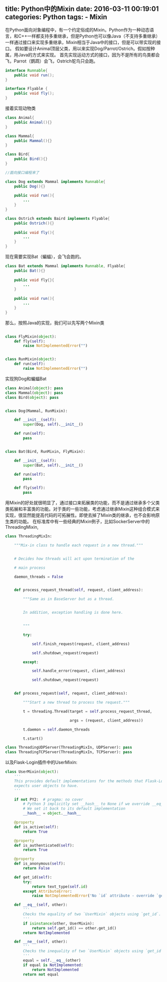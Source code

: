 title: Python中的Mixin
date: 2016-03-11 00:19:01
categories: Python
tags:
	- Mixin
---


在Python面向对象编程中，有一个约定俗成的Mixin。Python作为一种动态语言，和C++一样都支持多重继承，但是Python也可以像Java（不支持多重继承）一样通过接口来实现多重继承，Mixin相当于Java中的接口，但是可以带实现的接口。
假如要设计Animal顶层父类，用以来实现Dog/Parrot/Ostrich。假如按种属，用Java的方式来实现。
首先实现运动方式的接口，因为不是所有的鸟类都会飞，Parrot（鹦鹉）会飞，Ostrich鸵鸟只会跑。
```Java
interface Runnable{
	public void run();
}

interface Flyable {
	public void fly();
}

```
接着实现动物类
```Java
class Animal{
	public Animal(){}
}

class Mammal{
	public Mammal(){}
}

class Bird{
	public Bird(){}
}

//面向接口编程来了

class Dog extends Mammal implements Runnable{
	public Dog(){}
    
    public void run(){
    	...
    }
}

class Ostrich extends Baird implements Flyable{
	public Ostrich(){}
	
    public void fly(){
    	...
    }
}

```
<!--more-->
现在需要实现Bat（蝙蝠），会飞会跑的。
```Java
class Bat extends Mammal implements Runnable, Flyable{
	public Bat(){}
    
    public void fly{}{
    	...
    }
    
    public void run(){
    	...
    }
}
```
那么，按照Java的实现，我们可以先写两个Mixin类
```Python

class FlyMixin(object):
    def fly(self):
        raise NotImplementedError("")


class RunMixin(object):
    def run(self):
    	raise NotImplementedError("")
```

实现狗Dog和蝙蝠Bat
```Python
class Animal(object): pass
class Mammal(object): pass
class Bird(object): pass


class Dog(Mammal, RunMixin):

    def __init__(self):
        super(Dog, self).__init__()

    def run(self):
        pass


class Bat(Bird, RunMixin, FlyMixin):

    def __init__(self):
        super(Bat, self).__init__()

    def run(self):
        pass

    def fly(self):
        pass
```

用Mixin的好处就很明显了，通过接口来拓展类的功能，而不是通过继承多个父类类拓展和丰富类的功能。对于类的一些功能，考虑通过继承Mixin这种组合模式来实现，很显然能提高代码的可拓展性。即使去掉了Mixin类的继承，也不会影响原生类的功能。
在标准库中有一些经典的Mixin例子，比如SockerServer中的ThreadingMixin,
```python
class ThreadingMixIn:

    """Mix-in class to handle each request in a new thread."""


    # Decides how threads will act upon termination of the

    # main process

    daemon_threads = False


    def process_request_thread(self, request, client_address):

        """Same as in BaseServer but as a thread.


        In addition, exception handling is done here.


        """

        try:

            self.finish_request(request, client_address)

            self.shutdown_request(request)

        except:

            self.handle_error(request, client_address)

            self.shutdown_request(request)


    def process_request(self, request, client_address):

        """Start a new thread to process the request."""

        t = threading.Thread(target = self.process_request_thread,

                             args = (request, client_address))

        t.daemon = self.daemon_threads

        t.start()

class ThreadingUDPServer(ThreadingMixIn, UDPServer): pass
class ThreadingTCPServer(ThreadingMixIn, TCPServer): pass
```
以及Flask-Login插件中的UserMixin:
```python
class UserMixin(object):
    '''
    This provides default implementations for the methods that Flask-Login
    expects user objects to have.
    '''

    if not PY2:  # pragma: no cover
        # Python 3 implicitly set __hash__ to None if we override __eq__
        # We set it back to its default implementation
        __hash__ = object.__hash__

    @property
    def is_active(self):
        return True

    @property
    def is_authenticated(self):
        return True

    @property
    def is_anonymous(self):
        return False

    def get_id(self):
        try:
            return text_type(self.id)
        except AttributeError:
            raise NotImplementedError('No `id` attribute - override `get_id`')

    def __eq__(self, other):
        '''
        Checks the equality of two `UserMixin` objects using `get_id`.
        '''
        if isinstance(other, UserMixin):
            return self.get_id() == other.get_id()
        return NotImplemented

    def __ne__(self, other):
        '''
        Checks the inequality of two `UserMixin` objects using `get_id`.
        '''
        equal = self.__eq__(other)
        if equal is NotImplemented:
            return NotImplemented
        return not equal

```
